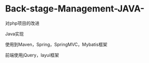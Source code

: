 # Back-stage-Management-JAVA-

对php项目的改进

Java实现

使用到Maven，Spring，SpringMVC，Mybatis框架

前端使用jQuery，layui框架